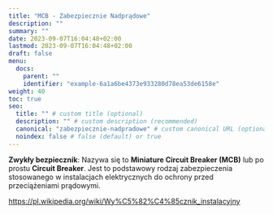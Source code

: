 ```yaml
---
title: "MCB - Zabezpiecznie Nadprądowe"
description: ""
summary: ""
date: 2023-09-07T16:04:48+02:00
lastmod: 2023-09-07T16:04:48+02:00
draft: false
menu:
  docs:
    parent: ""
    identifier: "example-6a1a6be4373e933280d78ea53de6158e"
weight: 40
toc: true
seo:
  title: "" # custom title (optional)
  description: "" # custom description (recommended)
  canonical: "zabezpiecznie-nadpradowe" # custom canonical URL (optional)
  noindex: false # false (default) or true
---
```


**Zwykły bezpiecznik**: Nazywa się to **Miniature Circuit Breaker (MCB)** lub po prostu **Circuit Breaker**. Jest to podstawowy rodzaj zabezpieczenia stosowanego w instalacjach elektrycznych do ochrony przed przeciążeniami prądowymi.

https://pl.wikipedia.org/wiki/Wy%C5%82%C4%85cznik_instalacyjny
